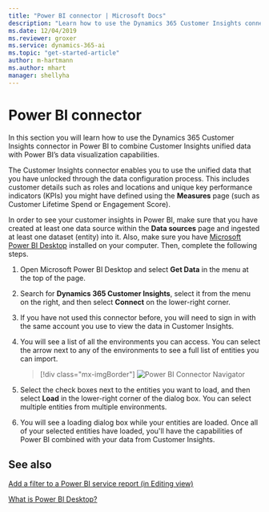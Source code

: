 ```yaml
---
title: "Power BI connector | Microsoft Docs"
description: "Learn how to use the Dynamics 365 Customer Insights connector in Power BI."
ms.date: 12/04/2019
ms.reviewer: groxer
ms.service: dynamics-365-ai
ms.topic: "get-started-article"
author: m-hartmann
ms.author: mhart
manager: shellyha
---
```


# Power BI connector

In  this section you will learn how to use the Dynamics 365 Customer Insights connector in Power BI to combine Customer Insights unified data with Power BI’s data visualization capabilities.

The Customer Insights connector enables you to use the unified data that you have unlocked through the data configuration process. This includes customer details such as roles and locations and unique key performance indicators (KPIs) you might have defined using the **Measures** page (such as Customer Lifetime Spend or Engagement Score).

In order to see your customer insights in Power BI, make sure that you have created at least one data source within the **Data sources** page and ingested at least one dataset (entity) into it. Also, make sure you have [Microsoft Power BI Desktop](https://powerbi.microsoft.com/desktop/) installed on your computer. Then, complete the following steps.

1. Open Microsoft Power BI Desktop and select **Get Data** in the menu at the top of the page.

2. Search for **Dynamics 365 Customer Insights**, select it from the menu on the right, and then select **Connect** on the lower-right corner.

3. If you have not used this connector before, you will need to sign in with the same account you use to view the data in Customer Insights.

4. You will see a list of all the environments you can access. You can select the arrow next to any of the environments to see a full list of entities you can import.

   > [!div class="mx-imgBorder"]
   > ![Power BI Connector Navigator](media/connector-pbi-step-4.png "Power BI Connector Navigator")

5. Select the check boxes next to the entities you want to load, and then select **Load** in the lower-right corner of the dialog box. You can select multiple entities from multiple environments.

6. You will see a loading dialog box while your entities are loaded. Once all of your selected entities have loaded, you'll have the capabilities of Power BI combined with your data from Customer Insights.

## See also

 [Add a filter to a Power BI service report (in Editing view)](https://docs.microsoft.com/power-bi/power-bi-report-add-filter)

 [What is Power BI Desktop?](https://docs.microsoft.com/power-bi/desktop-what-is-desktop)
